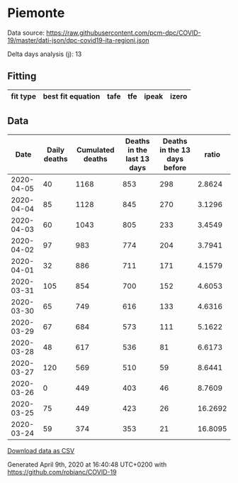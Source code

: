 # Piemonte

Data source: https://raw.githubusercontent.com/pcm-dpc/COVID-19/master/dati-json/dpc-covid19-ita-regioni.json

Delta days analysis (j): 13

## Fitting 
|fit type|best fit equation|tafe|tfe|ipeak|izero|
|-------|-----|--------|------|---|---|

## Data
|Date|Daily deaths|Cumulated deaths|Deaths in the last 13 days|Deaths in the 13 days before|ratio|
|----|----------|-----------|-------|--------------------|-----|
|2020-04-05|40|1168|853|298|2.8624|
|2020-04-04|85|1128|845|270|3.1296|
|2020-04-03|60|1043|805|233|3.4549|
|2020-04-02|97|983|774|204|3.7941|
|2020-04-01|32|886|711|171|4.1579|
|2020-03-31|105|854|700|152|4.6053|
|2020-03-30|65|749|616|133|4.6316|
|2020-03-29|67|684|573|111|5.1622|
|2020-03-28|48|617|536|81|6.6173|
|2020-03-27|120|569|510|59|8.6441|
|2020-03-26|0|449|403|46|8.7609|
|2020-03-25|75|449|423|26|16.2692|
|2020-03-24|59|374|353|21|16.8095|

[Download data as CSV](COVID-19_piemonte_j13_2020-04-05.csv)

Generated April 9th, 2020 at 16:40:48 UTC+0200 with https://github.com/robianc/COVID-19
